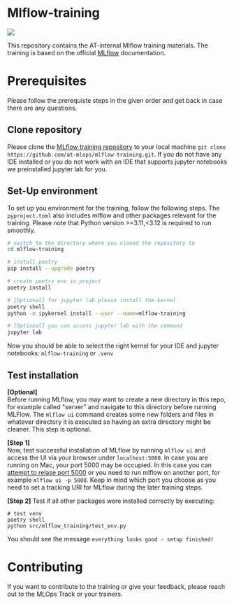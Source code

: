 # Mlflow-training

![](https://mlflow.org/docs/latest/_static/MLflow-logo-final-black.png)

This repository contains the AT-internal Mlflow training materials. The training is based on the official [MLflow](https://mlflow.org/docs/latest/index.html) documentation.

# Prerequisites

Please follow the prerequiste steps in the given order and get back in case there are any questions.

## Clone repository

Please clone the [MLflow training repository](https://github.com/at-mlops/mlflow-training) to your local machine `git clone https://github.com/at-mlops/mlflow-training.git`. If you do not have any IDE installed or you do not work with an IDE that supports jupyter notebooks we preinstalled jupyter lab for you. 

## Set-Up environment

To set up you environment for the training, follow the following steps. The `pyproject.toml` also includes mlflow and other packages relevant for the training. Please note that Python version >=3.11,<3.12 is required to run smoothly.

```bash
# switch to the directory where you cloned the repository to
cd mlflow-training

# install poetry 
pip install --upgrade poetry 

# create poetry env in project 
poetry install 

# [Optional] for jupyter lab please install the kernel 
poetry shell 
python -m ipykernel install --user --name=mlflow-training

# [Optional] you can access jupyter lab with the command 
jupyter lab 
```

Now you should be able to select the right kernel for your IDE and jupyter notebooks: `mlflow-training` or `.venv`

## Test installation

<b>[Optional]</b>  
Before running MLflow, you may want to create a new directory in this repo, for example called "server" and navigate to this directory before running MLFlow. The `mlflow ui` command creates some new folders and files in whatever directory it is executed so having an extra directory might be cleaner. This step is optional.

<b>[Step 1]</b>    
Now, test successful installation of MLflow by running `mlflow ui` and access the UI via your browser under `localhost:5000`. In case you are running on Mac, your port 5000 may be occupied. In this case you can [attempt to relase port 5000](https://stackoverflow.com/questions/72369320/why-always-something-is-running-at-port-5000-on-my-mac) or you need to run mlflow on another port, for example `mlflow ui -p 5008`. Keep in mind which port you choose as you need to set a tracking URI for MLflow during the later training steps.

<b>[Step 2]</b>
Test if all other packages were installed correctly by executing: 

```shell 
# test venv 
poetry shell 
python src/mlflow_training/test_env.py
```

You should see the message `everything looks good - setup finished!`

# Contributing

If you want to contribute to the training or give your feedback, please reach out to the MLOps Track or your trainers.

